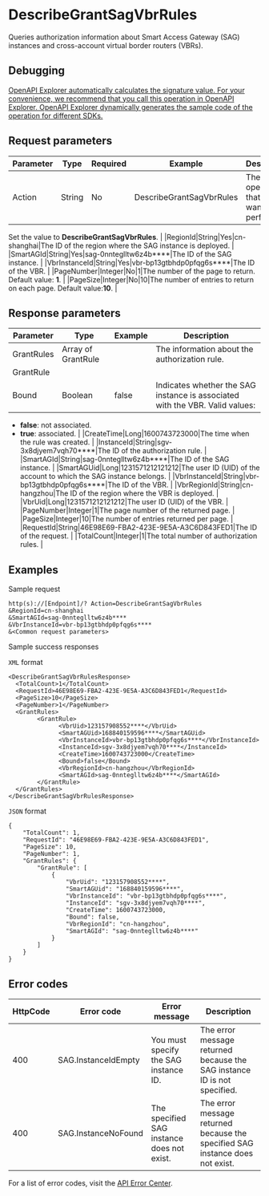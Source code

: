 # DescribeGrantSagVbrRules

Queries authorization information about Smart Access Gateway \(SAG\) instances and cross-account virtual border routers \(VBRs\).

## Debugging

[OpenAPI Explorer automatically calculates the signature value. For your convenience, we recommend that you call this operation in OpenAPI Explorer. OpenAPI Explorer dynamically generates the sample code of the operation for different SDKs.](https://api.aliyun.com/#product=Smartag&api=DescribeGrantSagVbrRules&type=RPC&version=2018-03-13)

## Request parameters

|Parameter|Type|Required|Example|Description|
|---------|----|--------|-------|-----------|
|Action|String|No|DescribeGrantSagVbrRules|The operation that you want to perform.

Set the value to **DescribeGrantSagVbrRules**. |
|RegionId|String|Yes|cn-shanghai|The ID of the region where the SAG instance is deployed. |
|SmartAGId|String|Yes|sag-0nnteglltw6z4b\*\*\*\*|The ID of the SAG instance. |
|VbrInstanceId|String|Yes|vbr-bp13gtbhdp0pfqg6s\*\*\*\*|The ID of the VBR. |
|PageNumber|Integer|No|1|The number of the page to return. Default value: **1**. |
|PageSize|Integer|No|10|The number of entries to return on each page. Default value:**10**. |

## Response parameters

|Parameter|Type|Example|Description|
|---------|----|-------|-----------|
|GrantRules|Array of GrantRule| |The information about the authorization rule. |
|GrantRule| | | |
|Bound|Boolean|false|Indicates whether the SAG instance is associated with the VBR. Valid values:

-   **false**: not associated.
-   **true**: associated. |
|CreateTime|Long|1600743723000|The time when the rule was created. |
|InstanceId|String|sgv-3x8djyem7vqh70\*\*\*\*|The ID of the authorization rule. |
|SmartAGId|String|sag-0nnteglltw6z4b\*\*\*\*|The ID of the SAG instance. |
|SmartAGUid|Long|1231571212121212|The user ID \(UID\) of the account to which the SAG instance belongs. |
|VbrInstanceId|String|vbr-bp13gtbhdp0pfqg6s\*\*\*\*|The ID of the VBR. |
|VbrRegionId|String|cn-hangzhou|The ID of the region where the VBR is deployed. |
|VbrUid|Long|1231571212121212|The user ID \(UID\) of the VBR. |
|PageNumber|Integer|1|The page number of the returned page. |
|PageSize|Integer|10|The number of entries returned per page. |
|RequestId|String|46E98E69-FBA2-423E-9E5A-A3C6D843FED1|The ID of the request. |
|TotalCount|Integer|1|The total number of authorization rules. |

## Examples

Sample request

```
http(s)://[Endpoint]/? Action=DescribeGrantSagVbrRules
&RegionId=cn-shanghai
&SmartAGId=sag-0nnteglltw6z4b****
&VbrInstanceId=vbr-bp13gtbhdp0pfqg6s****
&<Common request parameters>
```

Sample success responses

`XML` format

```
<DescribeGrantSagVbrRulesResponse>
  <TotalCount>1</TotalCount>
  <RequestId>46E98E69-FBA2-423E-9E5A-A3C6D843FED1</RequestId>
  <PageSize>10</PageSize>
  <PageNumber>1</PageNumber>
  <GrantRules>
        <GrantRule>
              <VbrUid>123157908552****</VbrUid>
              <SmartAGUid>168840159596****</SmartAGUid>
              <VbrInstanceId>vbr-bp13gtbhdp0pfqg6s****</VbrInstanceId>
              <InstanceId>sgv-3x8djyem7vqh70****</InstanceId>
              <CreateTime>1600743723000</CreateTime>
              <Bound>false</Bound>
              <VbrRegionId>cn-hangzhou</VbrRegionId>
              <SmartAGId>sag-0nnteglltw6z4b****</SmartAGId>
        </GrantRule>
  </GrantRules>
</DescribeGrantSagVbrRulesResponse>
```

`JSON` format

```
{
    "TotalCount": 1,
    "RequestId": "46E98E69-FBA2-423E-9E5A-A3C6D843FED1",
    "PageSize": 10,
    "PageNumber": 1,
    "GrantRules": {
        "GrantRule": [
            {
                "VbrUid": "123157908552****",
                "SmartAGUid": "168840159596****",
                "VbrInstanceId": "vbr-bp13gtbhdp0pfqg6s****",
                "InstanceId": "sgv-3x8djyem7vqh70****",
                "CreateTime": 1600743723000,
                "Bound": false,
                "VbrRegionId": "cn-hangzhou",
                "SmartAGId": "sag-0nnteglltw6z4b****"
            }
        ]
    }
}
```

## Error codes

|HttpCode|Error code|Error message|Description|
|--------|----------|-------------|-----------|
|400|SAG.InstanceIdEmpty|You must specify the SAG instance ID.|The error message returned because the SAG instance ID is not specified.|
|400|SAG.InstanceNoFound|The specified SAG instance does not exist.|The error message returned because the specified SAG instance does not exist.|

For a list of error codes, visit the [API Error Center](https://error-center.alibabacloud.com/status/product/Smartag).

